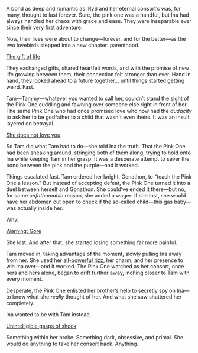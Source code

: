 <!-- title: Turning To Another -->
<!-- relationship: No Longer Together -->

A bond as deep and romantic as IRyS and her eternal consort’s was, for many, thought to last forever. Sure, the pink one was a handful, but Ina had always handled her chaos with grace and ease. They were inseparable ever since their very first adventure.

Now, their lives were about to change—forever, and for the better—as the two lovebirds stepped into a new chapter: parenthood.

[The gift of life](#embed:https://www.youtube.com/live/os9TbwMUcbk?t=3845)

They exchanged gifts, shared heartfelt words, and with the promise of new life growing between them, their connection felt stronger than ever. Hand in hand, they looked ahead to a future together... until things started getting weird. Fast.

Tam—Tammy—whatever you wanted to call her, couldn’t stand the sight of the Pink One cuddling and fawning over someone else right in front of her. The same Pink One who had once promised love who now had the _audacity_ to ask her to be godfather to a child that wasn't even theirs. It was an insult layered on betrayal.

[She does not love you](#embed:https://www.youtube.com/live/os9TbwMUcbk?t=5979)

So Tam did what Tam had to do—she told Ina the truth. That the Pink One had been sneaking around, stringing both of them along, trying to hold onto Ina while keeping Tam in her grasp. It was a desperate attempt to sever the bond between the pink and the purple—and it worked.

Things escalated fast. Tam ordered her knight, Gonathon, to "teach the Pink One a lesson." But instead of accepting defeat, the Pink One turned it into a duel between herself and Gonathon. She could’ve ended it there—but no, for some _unfathomable_ reason, she added a wager: if she lost, she would have her abdomen cut open to check if the so-called child—this gas baby—was actually inside her.

Why.

[Warning: Gore](#embed:https://www.youtube.com/live/os9TbwMUcbk?t=6563)

She lost. And after that, she started losing something far more painful.

Tam moved in, taking advantage of the moment, slowly pulling Ina away from her. She used her [all-powerful rizz](https://www.youtube.com/live/os9TbwMUcbk?t=6881), her charm, and her presence to win Ina over—and it worked. The Pink One watched as her consort, once hers and hers alone, began to drift further away, inching closer to Tam with every moment.

Desperate, the Pink One enlisted her brother’s help to secretly spy on Ina—to know what she _really_ thought of her. And what she saw shattered her completely.

Ina wanted to be with Tam instead.

[Unintelligible gasps of shock](#embed:https://www.youtube.com/live/os9TbwMUcbk?t=8322)

Something within her broke. Something dark, obsessive, and primal. She would do anything to take her consort back. Anything.
